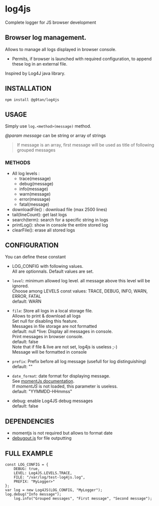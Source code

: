 # log4js
Complete logger for JS browser development

## Browser log management. 
Allows to manage all logs displayed in browser console.   

* Permits, if browser is launched with required configuration, to append these log in an external file. 
 
Inspired by Log4J java library. 
 

## INSTALLATION

```npm install @g0tan/log4js```

## USAGE

Simply use ```log.<method>(message)``` method.
 		
*@param message* can be string or array of strings

> If message is an array, first message will be used as title of following grouped messages

### METHODS

* All log levels : 
	* trace(message)
	* debug(message)
	* info(message)
	* warn(message)
	* error(message)
	* fatal(message)
* downloadFile() : download file (max 2500 lines)
* tail(lineCount): get last logs
* search(term): search for a specific string in logs
* printLog(): show in console the entire stored log
* clearFile(): erase all stored logs

## CONFIGURATION

You can define these constant 

* LOG_CONFIG with following values.  
All are optionnals. Default values are set. 

* ```level```: minimum allowed log level. all message above this level will be ignored.  
Choose among LEVELS const values: TRACE, DEBUG, INFO, WARN, ERROR, FATAL  
default: WARN
* ```file```: Store all logs in a local storage file.   
Allows to print & download all logs  
Set null for disabling this feature.  
Messages in file storage are not formatted  
default: null
*live: Display all messages in console.  
Print messages in browser console.  
default: false   
Note that if file & live are not set, log4js is useless ;-)  
Message will be formatted in console
* ```prefix```: Prefix before all log message (usefull for log distinguishing)  
default: ""
* ```date_format```: date format for displaying message.  
See [momentJs documentation](https://momentjs.com/docs/#/displaying/).  
If *momentJS* is not loaded, this parameter is useless.   
default: "YYMMDD-HHmmss"
* debug: enable Log4JS debug messages  
default: false
 
## DEPENDENCIES

* momentjs is not required but allows to format date 
* [debugout.js](https://github.com/inorganik/debugout.js) for file outputting
 
## FULL EXAMPLE
 
```
const LOG_CONFIG = {
	DEBUG: true, 
	LEVEL: Log4JS.LEVELS.TRACE, 
	FILE: "/var/log/test-log4js.log",
	PREFIX: "MyLogger>"
};
var log = new Log4JS(LOG_CONFIG, "MyLogger");
log.debug("Info message");
	log.info("Grouped messages", "First message", "Second message");
```